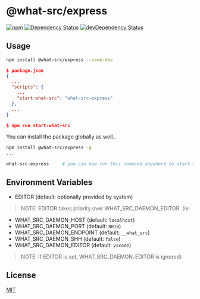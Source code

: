 
# @what-src/express

[![npm](https://img.shields.io/npm/v/@what-src/express.svg?maxAge=3600)](https://www.npmjs.com/package/@what-src/express) [![Dependency Status](https://david-dm.org/duroktar/what-src.svg?path=packages/what-src-express)](https://david-dm.org/duroktar/what-src?path=packages/what-src-express) [![devDependency Status](https://david-dm.org/duroktar/what-src/dev-status.svg?path=packages/what-src-express)](https://david-dm.org/duroktar/what-src?path=packages/what-src-express&type=dev)

## Usage

```sh
npm install @what-src/express --save-dev
```

```json
$ package.json
{
  ...
  "scripts": {
    ...
    "start:what-src": "what-src-express"
  },
  ...
}

$ npm run start:what-src
```

You can install the package globally as well..

```sh
npm install @what-src/express -g
...

what-src-express     # you can now run this command anywhere to start an instance
```

## Environment Variables

- EDITOR (default: optionally provided by system)
> NOTE: EDITOR takes priority over WHAT_SRC_DAEMON_EDITOR. (ie: 

- WHAT_SRC_DAEMON_HOST (default: `localhost`)
- WHAT_SRC_DAEMON_PORT (default: `8018`)
- WHAT_SRC_DAEMON_ENDPOINT (default: `__what_src`)
- WHAT_SRC_DAEMON_SHH (default: `false`)
- WHAT_SRC_DAEMON_EDITOR (default: `vscode`)
> NOTE: If EDITOR is set, WHAT_SRC_DAEMON_EDITOR is ignored)

## License

[MIT](https://opensource.org/licenses/MIT)
